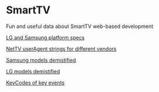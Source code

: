 SmartTV
=======

Fun and useful data about SmartTV web-based development

[LG and Samsung platform specs](platform_specs.md)

[NetTV userAgent strings for different vendors](nettv_user_agents.md)

[Samsung models demistified](samsung_models.md)

[LG models demistified](lg_models.md)

[KeyCodes of key events](keycodes.md)
